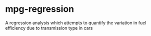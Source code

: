 # mpg-regression
A regression analysis which attempts to quantify the variation in fuel efficiency due to transmission type in cars
